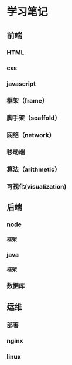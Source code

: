 
# 学习笔记

## 前端

### HTML

### css

### javascript

### 框架（frame）

### 脚手架（scaffold）

### 网络（network）

### 移动端
### 算法（arithmetic）  

### 可视化(visualization)

## 后端

### node
#### 框架

### java
#### 框架

### 数据库

## 运维

### 部署
### nginx
### linux